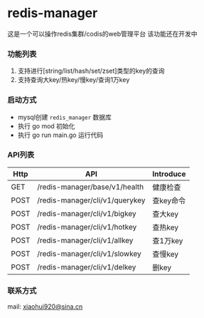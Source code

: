 # redis-manager
这是一个可以操作redis集群/codis的web管理平台
该功能还在开发中

### 功能列表
1. 支持进行[string/list/hash/set/zset]类型的key的查询
2. 支持查询大key/热key/慢key/查询1万key

### 启动方式
- mysql创建 `redis_manager` 数据库
- 执行 go mod 初始化
- 执行 go run main.go 运行代码

### API列表
Http | API | Introduce
--- | --- | --- 
GET |   /redis-manager/base/v1/health | 健康检查
POST |   /redis-manager/cli/v1/querykey | 查key命令
POST |   /redis-manager/cli/v1/bigkey | 查大key
POST |   /redis-manager/cli/v1/hotkey | 查热key
POST |   /redis-manager/cli/v1/allkey | 查1万key
POST |   /redis-manager/cli/v1/slowkey | 查慢key
POST |   /redis-manager/cli/v1/delkey | 删key

### 联系方式
mail: xiaohui920@sina.cn


